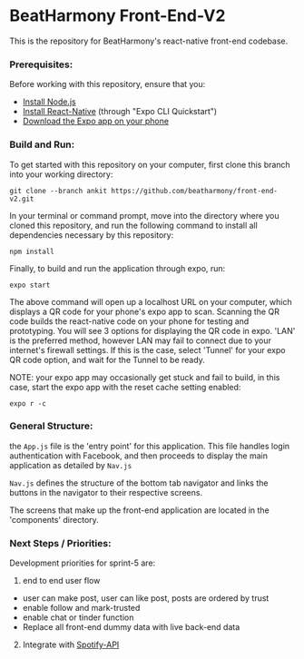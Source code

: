 # BeatHarmony Front-End-V2

This is the repository for BeatHarmony's react-native front-end codebase.

### Prerequisites:
Before working with this repository, ensure that you:

- [Install Node.js](https://nodejs.org/en/)
- [Install React-Native](https://facebook.github.io/react-native/docs/getting-started) (through "Expo CLI Quickstart")
- [Download the Expo app on your phone](https://expo.io/learn)

### Build and Run:

To get started with this repository on your computer, first clone this branch into your working directory:

```
git clone --branch ankit https://github.com/beatharmony/front-end-v2.git
```
In your terminal or command prompt, move into the directory where you cloned this repository, and run the following command to install all dependencies necessary by this repository:
```
npm install
```
Finally, to build and run the application through expo, run:
```
expo start
```
The above command will open up a localhost URL on your computer, which displays a QR code for your phone's expo app to scan. Scanning the QR code builds the react-native code on your phone for testing and prototyping. You will see 3 options for displaying the QR code in expo. 'LAN' is the preferred method, however LAN may fail to connect due to your internet's firewall settings. If this is the case, select 'Tunnel' for your expo QR code option, and wait for the Tunnel to be ready. 

NOTE: your expo app may occasionally get stuck and fail to build, in this case, start the expo app with the reset cache setting enabled:
```
expo r -c
```

### General Structure:

the `App.js` file is the 'entry point' for this application. This file handles login authentication with Facebook, and then proceeds to display the main application as detailed by `Nav.js` 

`Nav.js`  defines the structure of the bottom tab navigator and links the buttons in the navigator to their respective screens. 

The screens that make up the front-end application are located in the 'components' directory. 

### Next Steps / Priorities:

Development priorities for sprint-5 are:

1) end to end user flow 
  - user can make post, user can like post, posts are ordered by trust
  - enable follow and mark-trusted
  - enable chat or tinder function
  - Replace all front-end dummy data with live back-end data

2) Integrate with [Spotify-API]([https://developer.spotify.com/](https://developer.spotify.com/))
